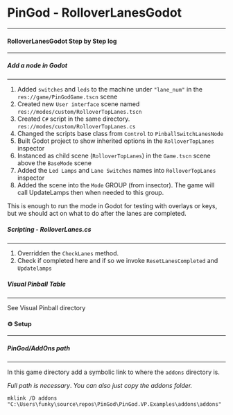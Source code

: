 # PinGod - RolloverLanesGodot
---

#### RolloverLanesGodot Step by Step log
---

##### Add a node in Godot
---

1. Added `switches` and `leds` to the machine under `"lane_num"` in the `res://game/PinGodGame.tscn` scene
2. Created new `User interface` scene named `res://modes/custom/RolloverTopLanes.tscn`
3. Created `C#` script in the same directory. `res://modes/custom/RolloverTopLanes.cs`
4. Changed the scripts base class from `Control` to `PinballSwitchLanesNode`
5. Built Godot project to show inherited options in the `RolloverTopLanes` inspector
6. Instanced as child scene (`RolloverTopLanes`) in the `Game.tscn` scene above the `BaseMode` scene
7. Added the `Led Lamps` and `Lane Switches` names into `RolloverTopLanes` inspector
8. Added the scene into the `Mode` GROUP (from insector). The game will call UpdateLamps then when needed to this group.

This is enough to run the mode in Godot for testing with overlays or keys, but we should act on what to do after the lanes are completed.

##### Scripting - RolloverLanes.cs
---

1. Overridden the `CheckLanes` method.
2. Check if completed here and if so we invoke `ResetLanesCompleted` and `Updatelamps`

##### Visual Pinball Table
---

See Visual Pinball directory

#### ⚙️ Setup
---

##### PinGod/AddOns path
---

In this game directory add a symbolic link to where the `addons` directory is. 

*Full path is necessary*. *You can also just copy the addons folder.*

```
mklink /D addons "C:\Users\funky\source\repos\PinGod\PinGod.VP.Examples\addons\addons"
```

